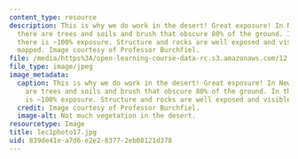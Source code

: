 ```yaml
---
content_type: resource
description: This is why we do work in the desert! Great exposure! In New England
  there are trees and soils and brush that obscure 80% of the ground. In the desert
  there is ~100% exposure. Structure and rocks are well exposed and visible to be
  mapped. Image courtesy of Professor Burchfiel.
file: /media/https%3A/open-learning-course-data-rc.s3.amazonaws.com/12-114-field-geology-i-fall-2005/839de41ea7d6e2e283772eb08121d378_lec1photo17.jpg
file_type: image/jpeg
image_metadata:
  caption: This is why we do work in the desert! Great exposure! In New England there
    are trees and soils and brush that obscure 80% of the ground. In the desert there
    is ~100% exposure. Structure and rocks are well exposed and visible to be mapped.
  credit: Image courtesy of Professor Burchfiel.
  image-alt: Not much vegetation in the desert.
resourcetype: Image
title: lec1photo17.jpg
uid: 839de41e-a7d6-e2e2-8377-2eb08121d378
---
```

